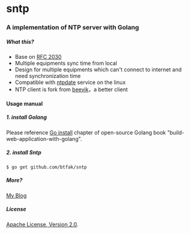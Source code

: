 sntp
====

### A implementation of NTP server with Golang
##### What this?
- Base on [RFC 2030](http://tools.ietf.org/html/rfc2030)
- Multiple equipments sync time from local
- Design for multiple equipments which can't connect to internet and need synchronization time
- Compatible with [ntpdate](http://www.eecis.udel.edu/~mills/ntp/html/ntpdate.html) service on the linux
- NTP client is fork from [beevik](https://github.com/beevik/ntp/)，a better client

#### Usage manual
##### 1. install Golang

Please reference  [Go install](https://github.com/astaxie/build-web-application-with-golang/blob/master/ebook/01.1.md) chapter of open-source Golang book "build-web-application-with-golang".

##### 2. install Sntp

    $ go get github.com/btfak/sntp

##### More? 
[My Blog](http://www.btfak.com)

##### License
[Apache License, Version 2.0](http://www.apache.org/licenses/LICENSE-2.0.html).
